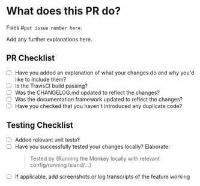 # What does this PR do?

Fixes #`put issue number here`.

Add any further explanations here.

## PR Checklist
* [ ] Have you added an explanation of what your changes do and why you'd like to include them?
* [ ] Is the TravisCI build passing?
* [ ] Was the CHANGELOG.md updated to reflect the changes?
* [ ] Was the documentation framework updated to reflect the changes?
* [ ] Have you checked that you haven't introduced any duplicate code?

## Testing Checklist

* [ ] Added relevant unit tests?
* [ ] Have you successfully tested your changes locally? Elaborate:
    > Tested by {Running the Monkey locally with relevant config/running Island/...}
* [ ] If applicable, add screenshots or log transcripts of the feature working
